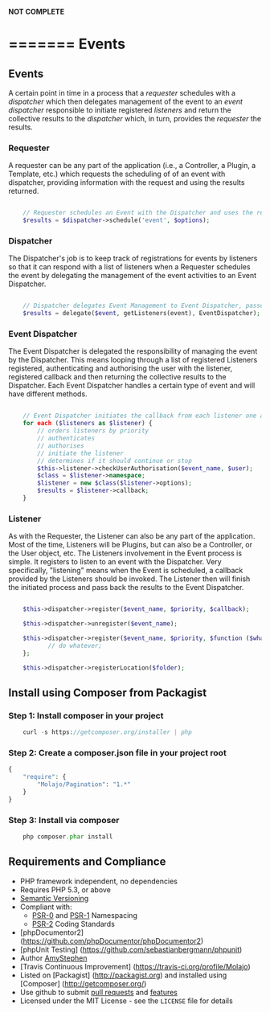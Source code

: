 **NOT COMPLETE**

=======
Events
=======

## Events

A certain point in time in a process that a *requester* schedules with a *dispatcher*
 which then delegates management of the event to an *event dispatcher* responsible to
  initiate registered *listeners* and return the collective results to the *dispatcher*
  which, in turn, provides the *requester* the results.

### Requester

A requester can be any part of the application (i.e., a Controller, a Plugin, a Template, etc.)
 which requests the scheduling of of an event with dispatcher, providing information with the
   request and using the results returned.

```php

    // Requester schedules an Event with the Dispatcher and uses the results.
    $results = $dispatcher->schedule('event', $options);

```

### Dispatcher

The Dispatcher's job is to keep track of registrations for events by listeners so that
it can respond with a list of listeners when a Requester schedules the event by
delegating the management of the event activities to an Event Dispatcher.


```php

    // Dispatcher delegates Event Management to Event Dispatcher, passes results back to Requester
    $results = delegate($event, getListeners(event), EventDispatcher);

```

### Event Dispatcher

The Event Dispatcher is delegated the responsibility of managing the event by the Dispatcher.
This means looping through a list of registered Listeners registered, authenticating and
authorising the user with the listener,
registered callback and then returning the collective results to the Dispatcher. Each
Event Dispatcher handles a certain type of event and will have different methods.


```php

    // Event Dispatcher initiates the callback from each listener one at a time
    for each ($listeners as $listener) {
        // orders listeners by priority
        // authenticates
        // authorises
        // initiate the listener
        // determines if it should continue or stop
        $this->listener->checkUserAuthorisation($event_name, $user);
        $class = $listener->namespace;
        $listener = new $class($listener->options);
        $results = $listener->callback;
    }

```

### Listener

As with the Requester, the Listener can also be any part of the application. Most of the time,
Listeners will be Plugins, but can also be a Controller, or the User object, etc.
The Listeners involvement in the Event process is simple. It registers to listen to an
 event with the Dispatcher. Very specifically, "listening" means when the Event is scheduled,
 a callback provided by the Listeners should be invoked. The Listener then will finish the
 initiated process and pass back the results to the Event Dispatcher.

```php

    $this->dispatcher->register($event_name, $priority, $callback);

    $this->dispatcher->unregister($event_name);

    $this->dispatcher->register($event_name, $priority, $function ($whatever) use ($this) {
           // do whatever;
    };

    $this->dispatcher->registerLocation($folder);

```

## Install using Composer from Packagist

### Step 1: Install composer in your project

```php
    curl -s https://getcomposer.org/installer | php
```

### Step 2: Create a **composer.json** file in your project root

```php
{
    "require": {
        "Molajo/Pagination": "1.*"
    }
}
```

### Step 3: Install via composer

```php
    php composer.phar install
```

## Requirements and Compliance
 * PHP framework independent, no dependencies
 * Requires PHP 5.3, or above
 * [Semantic Versioning](http://semver.org/)
 * Compliant with:
    * [PSR-0](https://github.com/php-fig/fig-standards/blob/master/accepted/PSR-0.md) and [PSR-1](https://github.com/php-fig/fig-standards/blob/master/accepted/PSR-1-basic-coding-standard.md) Namespacing
    * [PSR-2](https://github.com/php-fig/fig-standards/blob/master/accepted/PSR-2-coding-style-guide.md) Coding Standards
 * [phpDocumentor2] (https://github.com/phpDocumentor/phpDocumentor2)
 * [phpUnit Testing] (https://github.com/sebastianbergmann/phpunit)
 * Author [AmyStephen](http://twitter.com/AmyStephen)
 * [Travis Continuous Improvement] (https://travis-ci.org/profile/Molajo)
 * Listed on [Packagist] (http://packagist.org) and installed using [Composer] (http://getcomposer.org/)
 * Use github to submit [pull requests](https://github.com/Molajo/Pagination/pulls) and [features](https://github.com/Molajo/Pagination/issues)
 * Licensed under the MIT License - see the `LICENSE` file for details

